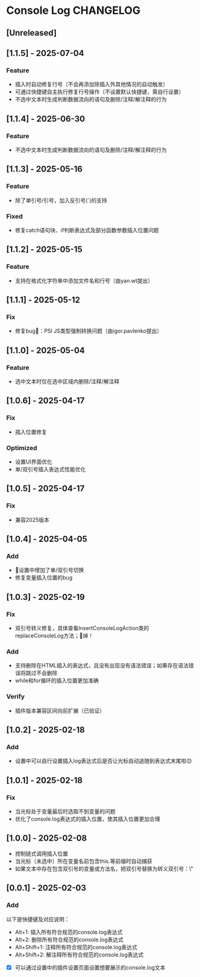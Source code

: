 <!-- Keep a Changelog guide -> https://keepachangelog.com -->
# Console Log CHANGELOG

## [Unreleased]

## [1.1.5] - 2025-07-04

### Feature
- 插入时自动修复行号（不会再添加除插入外其他情况的自动触发）
- 可通过快捷键自主执行修复行号操作（不设置默认快捷键，需自行设置）
- 不选中文本时生成判断数据流向的语句及删除/注释/解注释的行为

## [1.1.4] - 2025-06-30

### Feature
- 不选中文本时生成判断数据流向的语句及删除/注释/解注释的行为

## [1.1.3] - 2025-05-16

### Feature
- 除了单引号/引号，加入反引号(`)的支持

### Fixed
- 修复catch语句块、if判断表达式及部分函数参数插入位置问题

## [1.1.2] - 2025-05-15

### Feature
- 支持在格式化字符串中添加文件名和行号（由yan.wt提出）

## [1.1.1] - 2025-05-12

### Fix
- 修复bug🐛：PSI JS类型强制转换问题（由igor.pavlenko提出）

## [1.1.0] - 2025-05-04

### Feature
- 选中文本时仅在选中区域内删除/注释/解注释

## [1.0.6] - 2025-04-17

### Fix
- 插入位置修复

### Optimized
- 设置UI界面优化
- 单/双引号插入表达式性能优化

## [1.0.5] - 2025-04-17

### Fix
- 兼容2025版本

## [1.0.4] - 2025-04-05

### Add
- 🎉设置中增加了单/双引号切换
- 修复变量插入位置的bug

## [1.0.3] - 2025-02-19

### Fix
- 双引号转义修复，具体查看InsertConsoleLogAction类的replaceConsoleLog方法；🤡焯！

### Add
- 支持删除在HTML插入的表达式，且没有出现没有语法错误；如果存在语法错误将跳过不会删除
- while和for循环的插入位置更加准确

### Verify
- 插件版本兼容区间向前扩展（已验证）

## [1.0.2] - 2025-02-18

### Add
- 设置中可以自行设置插入log表达式后是否让光标自动追随到表达式末尾啦😊

## [1.0.1] - 2025-02-18

### Fix
- 当光标处于变量最后时选取不到变量的问题
- 优化了console.log表达式的插入位置，使其插入位置更加合理

## [1.0.0] - 2025-02-08

- 控制链式调用插入位置
- 当光标（未选中）所在变量名前包含this.等前缀时自动捕获
- 如果文本中存在包含双引号的变量或方法名，把双引号替换为转义双引号：\\"

## [0.0.1] - 2025-02-03

### Add

以下是快捷键及对应说明：
- Alt+1: 插入所有符合规范的console.log表达式
- Alt+2: 删除所有符合规范的console.log表达式
- Alt+Shift+1: 注释所有符合规范的console.log表达式
- Alt+Shift+2: 解注释所有符合规范的console.log表达式

- [x] 可以通过设置中的插件设置页面设置想要展示的console.log文本